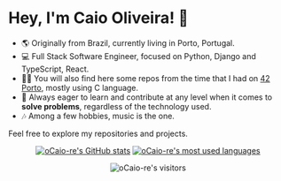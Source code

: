 # Hey, I'm Caio Oliveira! 👋

- 🌎 Originally from Brazil, currently living in Porto, Portugal.
- 💻 Full Stack Software Engineer, focused on Python, Django and TypeScript, React.
- 🧑‍🎓 You will also find here some repos from the time that I had on <a href="https://www.42porto.com/pt/">42 Porto</a>, mostly using C language.
- 🫡 Always eager to learn and contribute at any level when it comes to <b>solve problems</b>, regardless of the technology used.
- 🎶 Among a few hobbies, music is the one.

Feel free to explore my repositories and projects.

<div align="center">

[![oCaio-re's GitHub stats](https://github-readme-stats.vercel.app/api?username=oCaio-re&count_private=true&include_all_commits=true&show_icons=true&hide=issues&hide_border=true&bg_color=00000000&theme=dark)](https://github.com/oCaio-re?tab=repositories) [![oCaio-re's most used languages](https://github-readme-stats.vercel.app/api/top-langs/?username=oCaio-re&layout=compact&hide_border=true&bg_color=00000000&theme=dark)](https://github.com/oCaio-re?tab=repositories)

<p align="center">
    <img alt="oCaio-re's visitors" src="https://komarev.com/ghpvc/?username=oCaio-re&color=8c36db&style=flat&label=visitors" />
</p>
</div>
